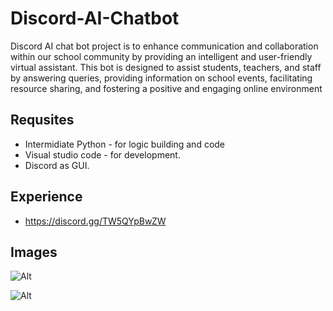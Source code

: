 # Discord-AI-Chatbot

Discord AI chat bot project is to enhance communication and collaboration within our school community by providing an intelligent and user-friendly virtual assistant. This bot is designed to assist students, teachers, and staff by answering queries, providing information on school events, facilitating resource sharing, and fostering a positive and engaging online environment

## Requsites

- Intermidiate Python - for logic building and code
- Visual studio code - for development.
- Discord as GUI.

## Experience

- https://discord.gg/TW5QYpBwZW


## Images

![Alt](https://cloud-hc1edv3p8-hack-club-bot.vercel.app/2screenshot__331___1_.png)


![Alt](https://cloud-hc1edv3p8-hack-club-bot.vercel.app/0screenshot__330_.png)



